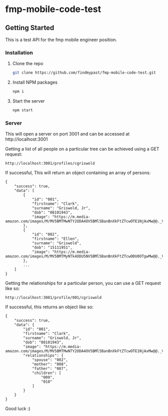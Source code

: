 # fmp-mobile-code-test

## Getting Started

This is a test API for the fmp mobile engineer position.

### Installation

1. Clone the repo
   ```sh
   git clone https://github.com/findmypast/fmp-mobile-code-test.git
   ```
2. Install NPM packages
   ```sh
   npm i
   ```
3. Start the server
   ```sh
   npm start
   ```
   
### Server

This will open a server on port 3001 and can be accessed at http://localhost:3001

Getting a list of all people on a particular tree can be achieved using a GET request:

```
http://localhost:3001/profiles/cgriswold
```

If successful, This will return an object containing an array of persons:

```
{
    "success": true,
    "data": [
        {
            "id": "001",
            "firstname": "Clark",
            "surname": "Griswold, Jr",
            "dob": "08101943",
            "image": "https://m.media-amazon.com/images/M/MV5BMTMwNTY2ODA4OV5BMl5BanBnXkFtZTcwOTE1NjAxMw@@._V1_UY317_CR15,0,214,317_AL_.jpg"
        },
        {
            "id": "002",
            "firstname": "Ellen",
            "surname": "Griswold",
            "dob": "15111951",
            "image": "https://m.media-amazon.com/images/M/MV5BMTMyNTk4ODU5NV5BMl5BanBnXkFtZTcwODU0OTgwMw@@._V1_UY317_CR6,0,214,317_AL_.jpg"
        },
        ...
    ]
}
```

Getting the relationships for a particular person, you can use a GET request like so:

```
http://localhost:3001/profile/001/cgriswold
```

If successful, this returns an object like so:

```
{
    "success": true,
    "data": {
        "id": "001",
        "firstname": "Clark",
        "surname": "Griswold, Jr",
        "dob": "08101943",
        "image": "https://m.media-amazon.com/images/M/MV5BMTMwNTY2ODA4OV5BMl5BanBnXkFtZTcwOTE1NjAxMw@@._V1_UY317_CR15,0,214,317_AL_.jpg",
        "relationships": {
            "spouse": "002",
            "mother": "008",
            "father": "007",
            "children": [
                "009",
                "010"
            ]
        }
    }
}
```

Good luck :)
